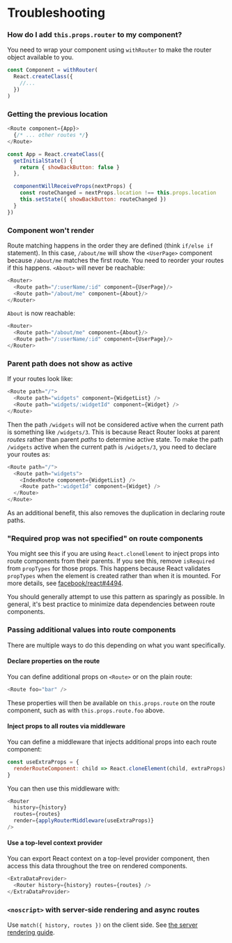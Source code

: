 # Troubleshooting

### How do I add `this.props.router` to my component?

You need to wrap your component using `withRouter` to make the router object available to you.

```js
const Component = withRouter(
  React.createClass({
    //...
  })
)
```

### Getting the previous location

```js
<Route component={App}>
  {/* ... other routes */}
</Route>

const App = React.createClass({
  getInitialState() {
    return { showBackButton: false }
  },

  componentWillReceiveProps(nextProps) {
    const routeChanged = nextProps.location !== this.props.location
    this.setState({ showBackButton: routeChanged })
  }
})
```


### Component won't render

Route matching happens in the order they are defined (think `if/else if` statement). In this case, `/about/me` will show the `<UserPage>` component because `/about/me` matches the first route. You need to reorder your routes if this happens. `<About>` will never be reachable:

```js
<Router>
  <Route path="/:userName/:id" component={UserPage}/>
  <Route path="/about/me" component={About}/>
</Router>
```

`About` is now reachable:

```js
<Router>
  <Route path="/about/me" component={About}/>
  <Route path="/:userName/:id" component={UserPage}/>
</Router>
```


### Parent path does not show as active

If your routes look like:

```js
<Route path="/">
  <Route path="widgets" component={WidgetList} />
  <Route path="widgets/:widgetId" component={Widget} />
</Route>
```

Then the path `/widgets` will not be considered active when the current path is something like `/widgets/3`. This is because React Router looks at parent _routes_ rather than parent _paths_ to determine active state. To make the path `/widgets` active when the current path is `/widgets/3`, you need to declare your routes as:

```js
<Route path="/">
  <Route path="widgets">
    <IndexRoute component={WidgetList} />
    <Route path=":widgetId" component={Widget} />
  </Route>
</Route>
```

As an additional benefit, this also removes the duplication in declaring route paths.


### "Required prop was not specified" on route components

You might see this if you are using `React.cloneElement` to inject props into route components from their parents. If you see this, remove `isRequired` from `propTypes` for those props. This happens because React validates `propTypes` when the element is created rather than when it is mounted. For more details, see [facebook/react#4494](https://github.com/facebook/react/issues/4494#issuecomment-125068868).

You should generally attempt to use this pattern as sparingly as possible. In general, it's best practice to minimize data dependencies between route components.


### Passing additional values into route components

There are multiple ways to do this depending on what you want specifically.

#### Declare properties on the route

You can define additional props on `<Route>` or on the plain route:

```js
<Route foo="bar" />
```

These properties will then be available on `this.props.route` on the route component, such as with `this.props.route.foo` above.

#### Inject props to all routes via middleware

You can define a middleware that injects additional props into each route component:

```js
const useExtraProps = {
  renderRouteComponent: child => React.cloneElement(child, extraProps)
}
```

You can then use this middleware with:

```js
<Router
  history={history}
  routes={routes}
  render={applyRouterMiddleware(useExtraProps)}
/>
```

#### Use a top-level context provider

You can export React context on a top-level provider component, then access this data throughout the tree on rendered components.

```js
<ExtraDataProvider>
  <Router history={history} routes={routes} />
</ExtraDataProvider>
```


### `<noscript>` with server-side rendering and async routes

Use `match({ history, routes })` on the client side. See [the server rendering guide](guides/ServerRendering.md#async-routes).

